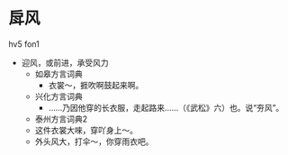 # 戽风
hv5 fon1
+ 迎风，或前进，承受风力
  * 如皋方言词典
    - 衣裳～，捱吹啊鼓起来啊。
  * 兴化方言词典
    - ……乃因他穿的长衣服，走起路来……（《武松》六）也。说“夯风”。
  * 泰州方言词典2
  - 这件衣裳大唻，穿吖身上～。
  - 外头风大，打伞～，你穿雨衣吧。
